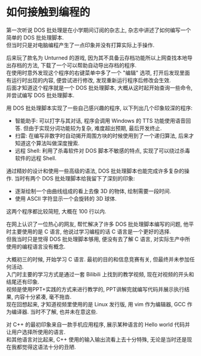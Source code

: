 # 如何接触到编程的

第一次听说 DOS 批处理是在小学期间订阅的杂志上, 杂志中讲述了如何编写一个简单的 DOS 批处理脚本.  
但当时只是对电脑编程产生了一点印象并没有打算实际上手操作.  

后来玩了款名为 Unturned 的游戏, 因为其不具备云存档功能所以上网查找本地导出存档的方法, 下载了一个可以帮助自动导出存档的程序.  
在使用时意外发现这个程序的右键菜单中多了一个 "编辑" 选项, 打开后发现里面有运行时出现的内容, 便尝试进行修改, 发现重新运行程序后修改会生效.  
后面才知道这个程序就是一个 DOS 批处理脚本, 大概从这时起开始查询一些命令, 并尝试编写 DOS 批处理脚本.  

用 DOS 批处理脚本实现了一些自己感兴趣的程序, 以下列出几个印象较深的程序:  

- 智能助手: 可以打字与其对话, 程序会调用 Windows 的 TTS 功能使用语音回答. 但由于实现分词功能较为复杂, 难度超出预期, 最后开发终止.
- 扫雷: 在编写非数字时自动揭开周围方块的时候使用到了一个递归算法, 后来才知道这个算法叫做深度搜索.
- 远程 Shell: 利用了杀毒软件对 DOS 脚本不敏感的特点, 实现了可以绕过杀毒软件的远程 Shell.

通过精妙的设计和使用一些高级的语法, DOS 批处理脚本也能完成许多复杂的操作. 当时有两个 DOS 批处理脚本给我留下了深刻的印象:  

- 逐渐绘制一个由曲线组成的看上去像 3D 的物体, 绘制需要一段时间.
- 使用 ASCII 字符显示一个会旋转的 3D 球体.

这两个程序都比较简短, 大概在 100 行以内.  

在网上认识了一位热心的网友, 帮忙解决了许多 DOS 批处理脚本编写的问题, 他平时主要使用的是 C 语言, 他说过学习编程的话 C 语言是一个更好的选择.  
但我当时只是觉得 DOS 批处理脚本够用, 便没有去了解 C 语言, 对实际生产中所使用的编程语言没有概念.  

大概初三的时候, 开始学习 C 语言. 最初的目的和信息竞赛有关, 但最终并未参加任何活动.  
入门时主要的学习方式是通过一套 Bilibili 上找到的教学视频, 现在对视频的开头和结尾还有印象.  
视频是使用PPT+实践的方式来进行教学的, PPT讲解完就编写代码并展示执行结果, 内容十分紧凑, 毫不拖沓.  
现在回想起来, 才知道视频里使用的是 Linux 发行版, 用 vim 作为编辑器, GCC 作为编译器. 当时不了解, 也并未在意这些.  

对 C++ 的最初印象来自一款手机应用程序, 展示某种语言的 Hello world 代码并让用户选择所使用的语言.  
和其他语言对比起来, C++ 使用的输入输出流看上去十分特殊, 无论是当时还是现在我都觉得这语法十分的丑陋.  
